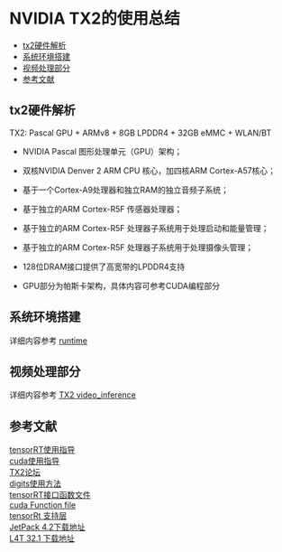 NVIDIA TX2的使用总结
================
* [tx2硬件解析](#tx2硬件解析)
* [系统环境搭建](#系统环境搭建)
* [视频处理部分](#视频处理部分)
* [参考文献](#参考文献)

## tx2硬件解析

TX2: Pascal GPU + ARMv8 + 8GB LPDDR4 + 32GB eMMC + WLAN/BT  
* NVIDIA Pascal 图形处理单元（GPU）架构；

* 双核NVIDIA Denver 2 ARM CPU 核心，加四核ARM Cortex-A57核心；

* 基于一个Cortex-A9处理器和独立RAM的独立音频子系统；

* 基于独立的ARM Cortex-R5F 传感器处理器；

* 基于独立的ARM Cortex-R5F 处理器子系统用于处理启动和能量管理；

* 基于独立的ARM Cortex-R5F 处理器子系统用于处理摄像头管理；

* 128位DRAM接口提供了高宽带的LPDDR4支持

* GPU部分为帕斯卡架构，具体内容可参考CUDA编程部分

## 系统环境搭建
详细内容参考 [runtime](Git_doc/runtime.md)
## 视频处理部分
详细内容参考 [TX2 video_inference](Git_doc/video_inference.md)
## 参考文献
[tensorRT使用指导](https://docs.nvidia.com/deeplearning/sdk/tensorrt-archived/tensorrt_401/tensorrt-developer-guide/index.html)  
[cuda使用指导](https://docs.nvidia.com/cuda/index.html)  
[TX2论坛](https://devtalk.nvidia.com/default/board/188/jetson-tx2/)  
[digits使用方法](https://github.com/NVIDIA/DIGITS)  
[tensorRT接口函数文件](https://docs.nvidia.com/deeplearning/sdk/tensorrt-api/c_api/classnvinfer1_1_1_weights.html)  
[cuda Function file](http://www.cs.cmu.edu/afs/cs/academic/class/15668-s11/www/cuda-doc/html/group__CUDART__TYPES_g3f51e3575c2178246db0a94a430e0038.html#g3f51e3575c2178246db0a94a430e0038)  
[tensorRt 支持层](https://docs.nvidia.com/deeplearning/sdk/tensorrt-support-matrix/index.html)  
[JetPack 4.2下载地址](https://developer.nvidia.com/embedded/downloads#?tx=$product,jetson_tx2)  
[L4T 32.1 下载地址](https://developer.nvidia.com/embedded/linux-tegra)  

